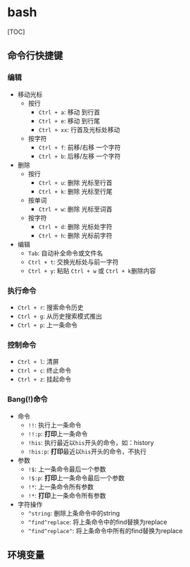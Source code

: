 # bash

[TOC]


## 命令行快捷键

### 编辑
* 移动光标
    * 按行
        * `Ctrl + a`: 移动 到行首
        * `Ctrl + e`: 移动 到行尾
        * `Ctrl + xx`: 行首及光标处移动
    * 按字符
        * `Ctrl + f`: 前移/右移 一个字符
        * `Ctrl + b`: 后移/左移 一个字符
* 删除
    * 按行
        * `Ctrl + u`: 删除 光标至行首
        * `Ctrl + k`: 删除 光标至行尾
    * 按单词
        * `Ctrl + w`: 删除 光标至词首
    * 按字符
        * `Ctrl + d`: 删除 光标处字符
        * `Ctrl + h`: 删除 光标前字符
* 编辑
    * `Tab`: 自动补全命令或文件名
    * `Ctrl + t`: 交换光标处与前一字符
    * `Ctrl + y`: 粘贴 `Ctrl + w` 或 `Ctrl + k`删除内容

### 执行命令

* `Ctrl + r`: 搜索命令历史
* `Ctrl + g`: 从历史搜索模式推出
* `Ctrl + p`: 上一条命令

### 控制命令

* `Ctrl + l`: 清屏
* `Ctrl + c`: 终止命令
* `Ctrl + z`: 挂起命令

### Bang(!)命令

* 命令
    * `!!`: 执行上一条命令
    * `!!:p`: **打印**上一条命令
    * `!his`: 执行最近以`his`开头的命令，如：history
    * `!his:p`: **打印**最近以`his`开头的命令，不执行
* 参数
    * `!$`: 上一条命令最后一个参数
    * `!$:p`: **打印**上一条命令最后一个参数
    * `!*`: 上一条命令所有参数
    * `!*`: **打印**上一条命令所有参数
* 字符操作
    * `^string`: 删除上条命令中的string
    * `^find^replace`: 将上条命令中的find替换为replace
    * `^find^replace^`: 将上条命令中所有的find替换为replace 


## 环境变量


